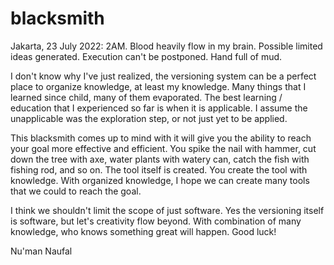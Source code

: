 # blacksmith

Jakarta, 23 July 2022: 2AM. Blood heavily flow in my brain.
Possible limited ideas generated. Execution can't
be postponed. Hand full of mud.

I don't know why I've just realized, the versioning system can
be a perfect place to organize knowledge, at least my knowledge.
Many things that I learned since child, many of them evaporated.
The best learning / education that I experienced so far is when
it is applicable. I assume the unapplicable was the exploration step,
or not just yet to be applied.

This blacksmith comes up to mind with it will give you the ability to reach
your goal more effective and efficient. You spike the nail with hammer, cut
down the tree with axe, water plants with watery can, catch the fish with
fishing rod, and so on. The tool itself is created. You create the tool with
knowledge. With organized knowledge, I hope we can create many tools that
we could to reach the goal.

I think we shouldn't limit the scope of just software. Yes the versioning
itself is software, but let's creativity flow beyond. With combination of
many knowledge, who knows something great will happen. Good luck!

Nu'man Naufal